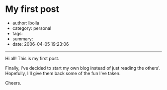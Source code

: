 # My first post

- author: lbolla
- category: personal
- tags: 
- summary: 
- date: 2006-04-05 19:23:06

----------------

Hi all! This is my first post.

Finally, I've decided to start my own blog instead of just reading the others'.
Hopefully, I'll give them back some of the fun I've taken.

Cheers.
